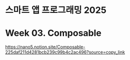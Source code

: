 # 스마트 앱 프로그래밍 2025

# Week 03. Composable

https://nano5.notion.site/Composable-225daf211d4281bcb239c99b4c2ac496?source=copy_link
